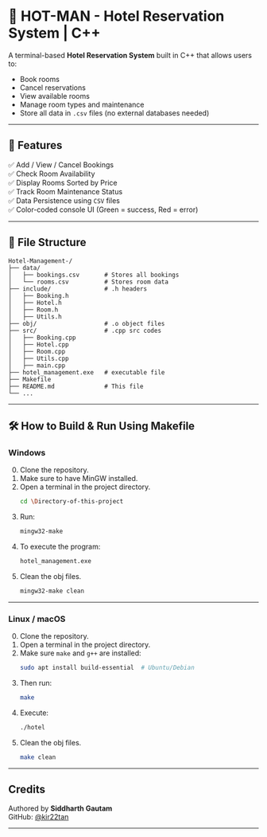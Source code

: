 # 🏨 HOT-MAN - Hotel Reservation System | C++ 

A terminal-based **Hotel Reservation System** built in C++ that allows users to:

- Book rooms
- Cancel reservations
- View available rooms
- Manage room types and maintenance
- Store all data in `.csv` files (no external databases needed)

---

## 🚀 Features

✅ Add / View / Cancel Bookings  
✅ Check Room Availability  
✅ Display Rooms Sorted by Price  
✅ Track Room Maintenance Status  
✅ Data Persistence using `CSV` files  
✅ Color-coded console UI (Green = success, Red = error)

---

## 📂 File Structure

```plaintext
Hotel-Management-/
├── data/
│   ├── bookings.csv       # Stores all bookings
│   └── rooms.csv          # Stores room data
├── include/               # .h headers
│   ├── Booking.h      
│   ├── Hotel.h      
│   ├── Room.h      
│   ├── Utils.h      
├── obj/                   # .o object files
├── src/                   # .cpp src codes
│   ├── Booking.cpp      
│   ├── Hotel.cpp      
│   ├── Room.cpp      
│   ├── Utils.cpp      
│   ├── main.cpp           
├── hotel_management.exe   # executable file
├── Makefile              
├── README.md              # This file
└── ...
```

---

## 🛠️ How to Build & Run Using Makefile

### Windows 
0. Clone the repository.
1. Make sure to have MinGW installed.
2. Open a terminal in the project directory.
   ```bash
   cd \Directory-of-this-project
   ```
3. Run:
   ```bash
   mingw32-make
   ```
4. To execute the program:
   ```bash
   hotel_management.exe
   ```
5. Clean the obj files.
   ```bash
   mingw32-make clean
   ```
---

### Linux / macOS
0. Clone the repository.
1. Open a terminal in the project directory.
2. Make sure `make` and `g++` are installed:
   ```bash
   sudo apt install build-essential  # Ubuntu/Debian
   ```
3. Then run:
   ```bash
   make
   ```
4. Execute:
   ```bash
   ./hotel
   ```
5. Clean the obj files.
   ```bash
   make clean
   ```
---



##  Credits

Authored by **Siddharth Gautam**  
GitHub: [@kir22tan](https://github.com/kir22tan)

---
